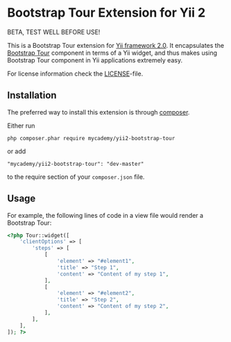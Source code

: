 Bootstrap Tour Extension for Yii 2
=====================================

BETA, TEST WELL BEFORE USE!

This is a Bootstrap Tour extension for [Yii framework 2.0](http://www.yiiframework.com). It encapsulates the [Bootstrap Tour](https://github.com/sorich87/bootstrap-tour) component in terms of a Yii widget,
and thus makes using Bootstrap Tour component in Yii applications extremely easy.

For license information check the [LICENSE](LICENSE)-file.

Installation
------------

The preferred way to install this extension is through [composer](http://getcomposer.org/download/).

Either run

```
php composer.phar require mycademy/yii2-bootstrap-tour
```

or add

```
"mycademy/yii2-bootstrap-tour": "dev-master"
```

to the require section of your `composer.json` file.

Usage
----

For example, the following lines of code in a view file would render a Bootstrap Tour:

```php
<?php Tour::widget([
    'clientOptions' => [
        'steps' => [
            [
                'element' => "#element1",
                'title' => "Step 1",
                'content' => "Content of my step 1",
            ],
            [
                'element' => "#element2",
                'title' => "Step 2",
                'content' => "Content of my step 2",
            ],
        ],
    ],
]); ?>
```

